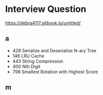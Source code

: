 # Interview Question
https://debra4117.gitbook.io/untitled/
## a
- 428	Serialize and Deserialize N-ary Tree
- 146	LRU Cache
- 443 String Compression
- 400	Nth Digit
- 798	Smallest Rotation with Highest Score
## m

